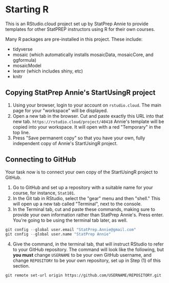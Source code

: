 # Starting R

This is an RStudio.cloud project set up by StatPrep Annie to provide templates for other StatPREP instructors using R for their own courses. 

Many R packages are pre-installed in this project. These include:

- tidyverse
- mosaic (which automatically installs mosaicData, mosaicCore, and ggformula)
- mosaicModel
- learnr (which includes shiny, etc)
- knitr

## Copying StatPrep Annie's StartUsingR project

1. Using your browser, login to your account on `rstudio.cloud`. The main page for your "workspace" will be displayed.
2. Open a new tab in the browser. Cut and paste exactly this URL into that new tab.
    `https://rstudio.cloud/project/40418`
    Annie's template will be copied into your workspace. It will open with a red "Temporary" in the top line.
3. Press "Save permanent copy" so that you have your own, fully independent copy of Annie's StartUsingR project.

## Connecting to GitHub

Your task now is to connect your own copy of the StartUsingR project to GitHub.

1. Go to GitHub and set up a repository with a suitable name for your course, for instance, `Stat101`.
2. In the Git tab in RStudio, select the "gear" menu and then "shell." This will open up a new tab called "Terminal", next to the console.
3. In the Terminal tab, cut and paste these commands, making sure to provide your own information rather than StatPrep Annie's. Press enter. You're going to be using the terminal tab later, as well.

```r
git config --global user.email "StatPrep.Annie@gmail.com"
git config --global user.name "StatPrep Annie"
```
4. Give the command, in the terminal tab, that will instruct RStudio to refer to your GitHub repository. The command will look like the following, but **you must** change `USERNAME` to be your own GitHub username, and change `REPOSITORY` to be your own repository, set up in Step (1) of this section.
```
git remote set-url origin https://github.com/USERNAME/REPOSITORY.git
```
